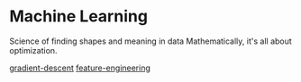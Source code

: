 # Machine Learning
Science of finding shapes and meaning in data
Mathematically, it's all about optimization.

[gradient-descent](gradient-descent/README.html)
[feature-engineering](feature-engineering/README.html)
